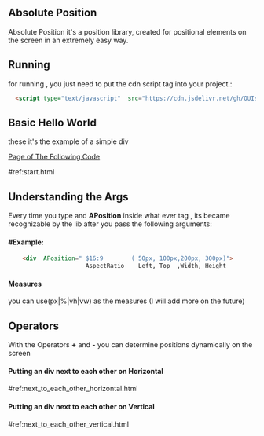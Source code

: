 ## Absolute Position
Absolute Position it's a position library, created for positional
elements on the screen in an extremely easy way.

## Running
for running , you just need to put the cdn script tag into your project.:
```html
  <script type="text/javascript"  src="https://cdn.jsdelivr.net/gh/OUIsolutions/AbsolutePosition@main/AbsolutePosition.js"></script>
```
## Basic Hello World

these it's the example  of a simple div
<br>

[Page of The Following Code](https://ouisolutions.github.io/AbsolutePosition/exemples/start.html)

#ref:start.html


## Understanding the Args 

Every time you type and **APosition** inside what ever tag , its became recognizable by the lib
after  you pass the following arguments:
#### #Example:
```html
    <div  APosition=" $16:9        ( 50px, 100px,200px, 300px)">
                      AspectRatio    Left, Top  ,Width, Height
```
#### Measures
you can use(px|%|vh|vw) as the measures (I will add more on the future)

## Operators 
With the Operators **+** and **-**  you can determine positions dynamically on the screen
#### Putting an div next to each other on Horizontal

#ref:next_to_each_other_horizontal.html
#### Putting an div next to each other on Vertical

#ref:next_to_each_other_vertical.html





